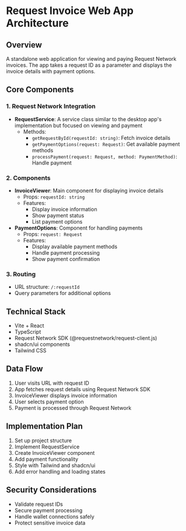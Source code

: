 # Request Invoice Web App Architecture

## Overview
A standalone web application for viewing and paying Request Network invoices. The app takes a request ID as a parameter and displays the invoice details with payment options.

## Core Components

### 1. Request Network Integration
- **RequestService**: A service class similar to the desktop app's implementation but focused on viewing and payment
  - Methods:
    - `getRequestById(requestId: string)`: Fetch invoice details
    - `getPaymentOptions(request: Request)`: Get available payment methods
    - `processPayment(request: Request, method: PaymentMethod)`: Handle payment

### 2. Components
- **InvoiceViewer**: Main component for displaying invoice details
  - Props: `requestId: string`
  - Features:
    - Display invoice information
    - Show payment status
    - List payment options
- **PaymentOptions**: Component for handling payments
  - Props: `request: Request`
  - Features:
    - Display available payment methods
    - Handle payment processing
    - Show payment confirmation

### 3. Routing
- URL structure: `/:requestId`
- Query parameters for additional options

## Technical Stack
- Vite + React
- TypeScript
- Request Network SDK (@requestnetwork/request-client.js)
- shadcn/ui components
- Tailwind CSS

## Data Flow
1. User visits URL with request ID
2. App fetches request details using Request Network SDK
3. InvoiceViewer displays invoice information
4. User selects payment option
5. Payment is processed through Request Network

## Implementation Plan
1. Set up project structure
2. Implement RequestService
3. Create InvoiceViewer component
4. Add payment functionality
5. Style with Tailwind and shadcn/ui
6. Add error handling and loading states

## Security Considerations
- Validate request IDs
- Secure payment processing
- Handle wallet connections safely
- Protect sensitive invoice data
